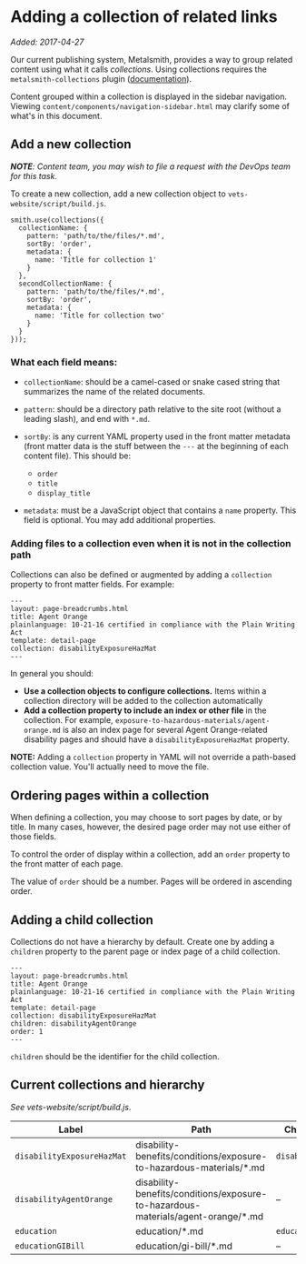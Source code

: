 # Adding a collection of related links
_Added: 2017-04-27_

Our current publishing system, Metalsmith, provides a way to group related content using what it calls _collections_. Using collections requires the `metalsmith-collections` plugin ([documentation](https://github.com/segmentio/metalsmith-collections)).

Content grouped within a collection is displayed in the sidebar navigation. Viewing `content/components/navigation-sidebar.html` may clarify some of what's in this document.

## Add a new collection

_**NOTE**: Content team, you may wish to file a request with the DevOps team for this task._

To create a new collection, add a new collection object to `vets-website/script/build.js`.

```
smith.use(collections({
  collectionName: {
    pattern: 'path/to/the/files/*.md',
    sortBy: 'order',
    metadata: {
      name: 'Title for collection 1'
    }
  },
  secondCollectionName: {
    pattern: 'path/to/the/files/*.md',
    sortBy: 'order',
    metadata: {
      name: 'Title for collection two'
    }
  }
}));
```

### What each field means:

- `collectionName`: should be a camel-cased or snake cased string that summarizes the name of the related documents.
- `pattern`: should be a directory path relative to the site root (without a leading slash), and end with `*.md`.
- `sortBy`: is any current YAML property used in the front matter metadata (front matter data is the stuff between the `---` at the beginning of each content file). This should be:

    - `order`
    - `title`
    - `display_title`

- `metadata`: must be a JavaScript object that contains a `name` property. This field is optional. You may add additional properties.

### Adding files to a collection even when it is not in the collection path

Collections can also be defined or augmented by adding a `collection` property to front matter fields. For example:

```
---
layout: page-breadcrumbs.html
title: Agent Orange
plainlanguage: 10-21-16 certified in compliance with the Plain Writing Act
template: detail-page
collection: disabilityExposureHazMat
---
```

In general you should:

- **Use a collection objects to configure collections.** Items within a collection directory will be added to the collection automatically
- **Add a collection property to include an index or other file** in the collection. For example, `exposure-to-hazardous-materials/agent-orange.md` is also an index page for several Agent Orange-related disability pages and should have a `disabilityExposureHazMat` property.

**NOTE:** Adding a `collection` property in YAML will not override a path-based collection value. You'll actually need to move the file. 

## Ordering pages within a collection

When defining a collection, you may choose to sort pages by date, or by title. In many cases, however, the desired page order may not use either of those fields. 

To control the order of display within a collection, add an `order` property to the front matter of each page.

The value of `order` should be a number. Pages will be ordered in ascending order.


## Adding a child collection

Collections do not have a hierarchy by default. Create one by adding a `children` property to the parent page or index page of a child collection.

```
---
layout: page-breadcrumbs.html
title: Agent Orange
plainlanguage: 10-21-16 certified in compliance with the Plain Writing Act
template: detail-page
collection: disabilityExposureHazMat
children: disabilityAgentOrange
order: 1
---
```

`children` should be the identifier for the child collection. 

## Current collections and hierarchy

_See vets-website/script/build.js_.

| Label | Path | Child collection(s) |
| --- | --- | --- |
| `disabilityExposureHazMat` | disability-benefits/conditions/exposure-to-hazardous-materials/*.md | `disabilityAgentOrange` |
| `disabilityAgentOrange` | disability-benefits/conditions/exposure-to-hazardous-materials/agent-orange/*.md | &ndash; |
| `education` | education/*.md | `educationGIBill` |
| `educationGIBill` | education/gi-bill/*.md | &ndash;

